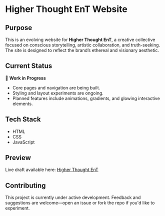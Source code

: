 # Higher Thought EnT Website

## Purpose
This is an evolving website for **Higher Thought EnT**, a creative collective focused on conscious storytelling, artistic collaboration, and truth-seeking. The site is designed to reflect the brand’s ethereal and visionary aesthetic.

## Current Status
🚧 **Work in Progress**  
- Core pages and navigation are being built.  
- Styling and layout experiments are ongoing.  
- Planned features include animations, gradients, and glowing interactive elements.  

## Tech Stack
- HTML  
- CSS  
- JavaScript  

## Preview
Live draft available here: [Higher Thought EnT](https://tdailey1121.github.io/higherthoughtllc/)  

## Contributing
This project is currently under active development. Feedback and suggestions are welcome—open an issue or fork the repo if you'd like to experiment.
